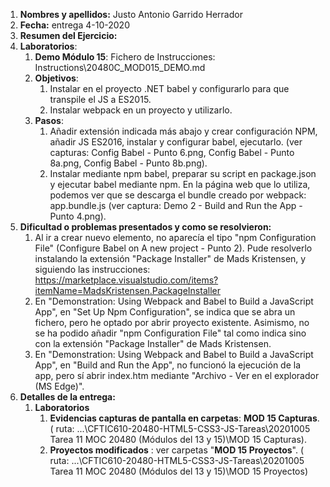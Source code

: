 1. **Nombres y apellidos:** Justo Antonio Garrido Herrador
2. **Fecha:** entrega 4-10-2020
3. **Resumen del Ejercicio:** 
4. **Laboratorios**: 
   1. **Demo Módulo 15**: Fichero de Instrucciones: Instructions\20480C_MOD015_DEMO.md 
   2. **Objetivos**: 
      1. Instalar en el proyecto .NET babel y configurarlo para que transpile el JS a ES2015.
      2. Instalar webpack en un proyecto y utilizarlo.
   3. **Pasos**: 
      1. Añadir extensión indicada más abajo y crear configuración NPM, añadir JS ES2016, instalar y configurar babel, ejecutarlo. (ver capturas: Config Babel - Punto 6.png, Config Babel - Punto 8a.png, Config Babel - Punto 8b.png). 
      2. Instalar mediante npm babel, preparar su script en package.json y ejecutar babel mediante npm. En la página web que lo utiliza, podemos ver que se descarga el bundle creado por webpack: app.bundle.js (ver captura: Demo 2 - Build and Run the App - Punto 4.png).
5. **Dificultad o problemas presentados y como se resolvieron:**  
   1. Al ir a crear nuevo elemento,  no aparecía el tipo "npm Configuration File" (Configure Babel on A new project - Punto 2). Pude resolverlo instalando la extensión "Package Installer" de Mads Kristensen, y siguiendo las instrucciones: https://marketplace.visualstudio.com/items?itemName=MadsKristensen.PackageInstaller
   2. En "Demonstration: Using Webpack and Babel to Build a JavaScript App", en "Set Up Npm Configuration", se indica que se abra un fichero, pero he optado por abrir proyecto existente. Asimismo, no se ha podido añadir "npm Configuration File" tal como indica sino con la extensión "Package Installer" de Mads Kristensen.
   3. En "Demonstration: Using Webpack and Babel to Build a JavaScript App", en "Build and Run the App", no funcionó la ejecución de la app, pero sí abrir index.htm mediante "Archivo - Ver en el explorador (MS Edge)".
6. **Detalles de la entrega:**
   1. **Laboratorios**
      1. **Evidencias capturas de pantalla en carpetas**: **MOD 15 Capturas**. ( ruta: ...\CFTIC610-20480-HTML5-CSS3-JS-Tareas\20201005 Tarea 11 MOC 20480 (Módulos del 13 y 15)\MOD 15 Capturas).
      2. **Proyectos modificados** : ver carpetas "**MOD 15 Proyectos**". ( ruta: ...\CFTIC610-20480-HTML5-CSS3-JS-Tareas\20201005 Tarea 11 MOC 20480 (Módulos del 13 y 15)\MOD 15 Proyectos)

